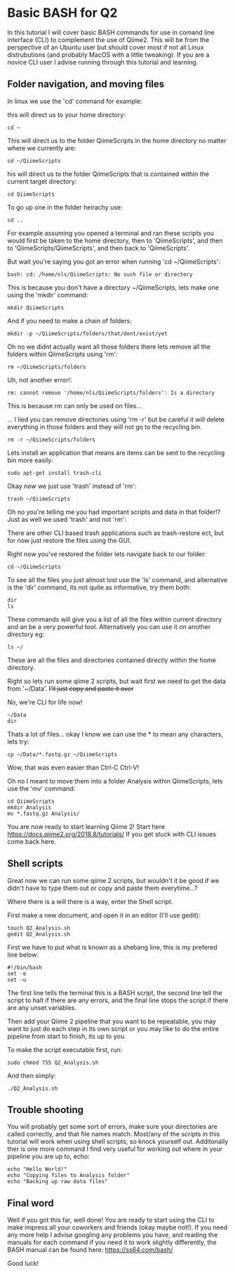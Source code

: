 # Basic BASH for Q2

In this tutorial I will cover basic BASH commands for use in comand line interface (CLI) to complement the use of Qiime2. This will be from the perspective of an Ubuntu user but should cover most if not all Linux distrubutions (and probably MacOS with a little tweaking). If you are a novice CLI user I advise running through this tutorial and learning.

## Folder navigation, and moving files

In linux we use the 'cd' command for example:

this will direct us to your home directory:

    cd ~
    
This will direct us to the folder QiimeScripts in the home directory no matter where we currently are:
    
    cd ~/QiimeScripts
    
his will direct us to the folder QiimeScripts that is contained within the current target directory:
    
    cd QiimeScripts 
    
To go up one in the folder heirachy use:

    cd ..
    
For example assuming you opened a terminal and ran these scripts you would first be taken to the home directory, then to 'QiimeScripts', and then to 'QiimeScripts/QiimeScripts', and then back to 'QiimeScripts'.

But wait you're saying you got an error when running 'cd ~/QiimeScripts':

    bash: cd: /home/nls/QiimeScripts: No such file or directory

This is because you don't have a directory ~/QiimeScripts, lets make one using the 'mkdir' command:

    mkdir QiimeScripts
    
And if you need to make a chain of folders:

    mkdir -p ~/QiimeScripts/folders/that/dont/exist/yet
    
Oh no we didnt actually want all those folders there lets remove all the folders within QiimeScripts using 'rm':

    rm ~/QiimeScripts/folders

Uh, not another error!:

    rm: cannot remove '/home/nls/QiimeScripts/folders': Is a directory
    
This is because rm can only be used on files...

... I lied you can remove directories using 'rm -r' but be careful it will delete everything in those folders and they will not go to the recycling bin.

    rm -r ~/QiimeScripts/folders
    
Lets install an application that means are items can be sent to the recycling bin more easily:

    sudo apt-get install trash-cli
    
Okay now we just use 'trash' instead of 'rm':

    trash ~/QiimeScripts
    
Oh no you're telling me you had important scripts and data in that folder!?
Just as well we used 'trash' and not 'rm':

There are other CLI based trash applications such as trash-restore ect, but for now just restore the files using the GUI.

Right now you've restored the folder lets navigate back to our folder:

    cd ~/QiimeScripts
    
To see all the files you just almost lost use the 'ls' command, and alternative is the 'dir' command, its not quite as informative, try them both:

    dir
    ls
        
These commands will give you a list of all the files within current directory and an be a very powerful tool.
Alternatively you can use it on another directory eg:

    ls ~/
    
  
These are all the files and directories contained directly within the home directory.

Right so lets run some qiime 2 scripts, but wait first we need to get the data from '~/Data'. ~~I'll just copy and paste it over~~

No, we're CLI for life now!

    ~/Data
    dir
    
Thats a lot of files... okay I know we can use the * to mean any characters, lets try:

    cp ~/Data/*.fastq.gz ~/QiimeScripts
    
Wow, that was even easier than Ctrl-C Ctrl-V! 

Oh no I meant to move them into a folder Analysis within QiimeScripts, lets use the 'mv' command:

    cd QiimeScripts
    mkdir Analysis
    mv *.fastq.gz Analysis/
    
You are now ready to start learning Qiime 2! Start here https://docs.qiime2.org/2018.8/tutorials/ If you get stuck with CLI issues come back here.
    
## Shell scripts

Great now we can run some qiime 2 scripts, but wouldn't it be good if we didn't have to type them out or copy and paste them everytime...?

Where there is a will there is a way, enter the Shell script.

First make a new document, and open it in an editor (I'll use gedit):

    touch Q2_Analysis.sh
    gedit Q2_Analysis.sh
    
First we have to put what is known as a shebang line, this is my prefered line below:

    #!/bin/bash
    set -e
    set -u 

The first line tells the terminal this is a BASH script, the second line tell the script to halt if there are any errors, and the final line stops the script if there are any unset variables.

Then add your Qiime 2 pipeline that you want to be repeatable, you may want to just do each step in its own script or you may like to do the entire pipeline from start to finish, its up to you.

To make the script executable first, run:

    sudo chmod 755 Q2_Analysis.sh 
    
And then simply:

    ./Q2_Analysis.sh
    
## Trouble shooting
    
You will probably get some sort of errors, make sure your directories are called correctly, and that file names match. Most/any of the scripts in this tutorial will work when using shell scripts, so knock yourself out. Additonally ther is one more command I find very useful for working out where in your pipeline you are up to, echo:

    echo "Hello World!"
    echo "Copying files to Analysis folder"
    echo "Backing up raw data files"

## Final word

Well if you got this far, well done! You are ready to start using the CLI to make impress all your coworkers and friends (okay maybe not!). If you need any more help I advise googling any problems you have, and reading the manuals for each command if you need it to work slightly differently, the BASH manual can be found here: https://ss64.com/bash/

Good luck!
